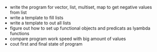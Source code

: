- write the program for vector, list, multiset, map to get negative values from list
- write a template to fill lists
- write a template to out all lists
- figure out how to set up functional objects and predicats as lyambda functions
- compare program work speed with big amount of values
- cout first and final state of program


